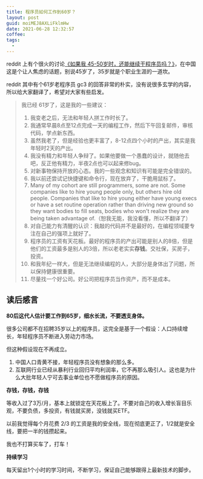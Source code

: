 ```yaml
---
title: 程序员如何工作到60岁？
layout: post
guid: moiMEJ8AXLiFklmHw
date: 2021-06-28 12:32:57
coffee:
tags:
  -
---
```


reddit 上有个很火的讨论[《如果我 45-50岁时，还能继续干程序员吗？》](https://www.reddit.com/r/programming/comments/nytzaz/what_happens_to_a_programmers_career_as_he_gets/h1n5uma/)，在中国这是个让人焦虑的话题，别说45岁了，35岁就是个职业生涯的一道坎。

reddit 其中有个61岁老程序员 gc3 的回答非常的朴实，没有说很多玄学的内容，所以给大家翻译了，希望对大家有些启发。

> 我已经 61岁了，这是我的一些建议：
> 
> 1. 我变老之后，无法和年轻人拼工作时长了。
> 2. 我通常早晨8点至12点完成一天的编程工作，然后下午回复邮件，审核代码，学点新东西。
> 3. 虽然我老了，但是经验也更丰富了，8-12点四个小时的产出，其实是我年轻时2天的产出。
> 4. 我没有精力和年轻人争辩了。如果他要做一个愚蠢的设计，就随他去吧，反正他有精力，半夜2点也可以起来修bug。
> 5. 对新事物保持开放的心态。我的一些观念和知识有可能是完全错误的。
> 6. 我以前还尝试记快捷键和命令行，现在放弃了，干脆用鼠标了。
> 7. Many of my cohort are still programmers, some are not. Some companies like to hire young people only, but others hire old people. Companies that like to hire young either have young execs or have a set routine operation rather than driving new ground so they want bodies to fill seats, bodies who won't realize they are being taken advantage of.（恕我无能，我没看懂，所以不翻译了）
> 8. 对自己能力有清醒的认识：我敲的代码并不是最好的，在编程领域要专注在自己的强项上就好了。
> 9. 程序员的工资有天花板。最好的程序员的产出可能是别人的8倍，但是他们的工资最多是别人的3倍，所以老老实实**存钱**。交社保，买房子，投资。
> 10. 和我年纪一样大，但是无法继续编程的人，大部分是身体出了问题，所以保持健康很重要。
> 11. 尽量找一个好公司。好公司把程序员当作资产，而不是成本。


## 读后感言

**80后这代人估计要工作到65岁，细水长流，不要透支身体。**

很多公司都不在招聘35岁以上的程序员，这完全是基于一个假设：人口持续增长，年轻程序员不断进入劳动力市场。

但这种假设现在不再成立。

1. 中国人口青黄不接，年轻程序员没有想象的那么多。
2. 互联网行业已经从暴利行业回归平均利润率，它不再那么吸引人。这也是为什么大批年轻人宁可去事业单位也不愿做程序员的原因。


**存钱，存钱，存钱**

等收入过了3万/月，基本上就锁定在天花板上了。不要对自己的收入增长盲目乐观，不要负债，多投资，有钱就买房，没钱就买ETF。

以前我觉得每个月花费 2/3 的工资是我的安全线，现在彻底更正了，1/2就是安全线，要把一半的钱攒起来。

我也不打算买车了，打车！


**持续学习**

每天留出1个小时的学习时间，不断学习，保证自己能够跟得上最新技术的脚步。


